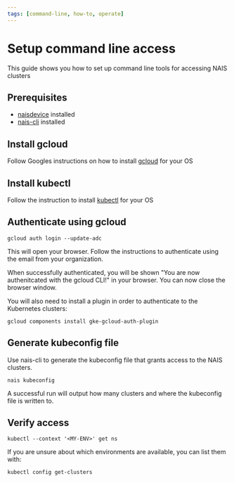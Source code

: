 ```yaml
---
tags: [command-line, how-to, operate]
---
```


# Setup command line access

This guide shows you how to set up command line tools for accessing NAIS clusters

## Prerequisites

- [naisdevice](../naisdevice/how-to/install.md) installed
- [nais-cli](../cli/how-to/install.md) installed

## Install gcloud

Follow Googles instructions on how to install [gcloud](https://cloud.google.com/sdk/docs/install) for your OS

## Install kubectl

Follow the instruction to install [kubectl](https://kubernetes.io/docs/tasks/tools/) for your OS

## Authenticate using gcloud

```shell
gcloud auth login --update-adc
```

This will open your browser.
Follow the instructions to authenticate using the email from your organization.

When successfully authenticated, you will be shown "You are now authenitcated with the gcloud CLI!" in your browser.
You can now close the browser window.

You will also need to install a plugin in order to authenticate to the Kubernetes clusters:

```shell
gcloud components install gke-gcloud-auth-plugin
```

## Generate kubeconfig file

Use nais-cli to generate the kubeconfig file that grants access to the NAIS clusters.

```shell
nais kubeconfig
```

A successful run will output how many clusters and where the kubeconfig file is written to.

## Verify access

```shell
kubectl --context '<MY-ENV>' get ns
```

If you are unsure about which environments are available, you can list them with:

```shell
kubectl config get-clusters
```
